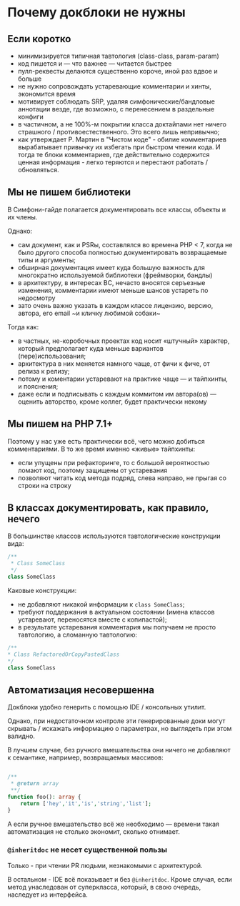 # Почему докблоки не нужны

## Если коротко

- минимизируется типичная тавтология (class-class, param-param)
- код пишется и — что важнее — читается быстрее
- пулл-реквесты делаются существенно короче, иной раз вдвое и больше
- не нужно сопровождать устаревающие комментарии и хинты, экономится время
- мотивирует соблюдать SRP, удаляя симфонические/бандловые аннотации везде, где возможно, с перенесением в раздельные конфиги
- в частичном, а не 100%-м покрытии класса доктайпами нет ничего страшного / противоестественного. Это всего лишь непривычно;
- как утверждает Р. Мартин в "Чистом коде" - обилие комментариев вырабатывает привычку их избегать при быстром чтении кода. И тогда те блоки комментариев, где действительно содержится ценная информация - легко теряются и перестают работать / обновляться.


## Мы не пишем библиотеки

В Симфони-гайде полагается документировать все классы, объекты и их члены.

Однако:
- сам документ, как и PSRы, составлялся во времена PHP < 7, когда не было другого способа полностью документировать возвращаемые типы и аргументы;
- обширная документация имеет куда большую важность для многократно используемой библиотеки (фреймворки, бандлы)
- в архитектуру, в интересах BC, нечасто вносятся серъезные изменения, комментарии имеют меньше шансов устареть по недосмотру
- зато очень важно указать в каждом классе лицензию, версию, автора, его email ~и кличку любимой собаки~

Тогда как:
- в частных, не-коробочных проектах код носит «штучный» характер, который предполагает куда меньше вариантов (пере)использования;
- архитектура в них меняется намного чаще, от фичи к фиче, от релиза к релизу;
- потому и коментарии устаревают на практике чаще — и тайпхинты, и пояснения;
- даже если и подписывать с каждым коммитом им автора(ов) — оценить авторство, кроме коллег, будет практически некому

## Мы пишем на PHP 7.1+

Поэтому у нас уже есть практически всё, чего можно добиться комментариями.
В то же время именно «живые» тайпхинты:
- если упущены при рефакторинге, то с большой вероятностью ломают код, поэтому защищены от устаревания
- позволяют читать код метода подряд, слева направо, не прыгая со строки на строку


## В классах документировать, как правило, нечего

В большинстве классов используются тавтологические конструкции вида:
```php
/**
 * Class SomeClass
 */
class SomeClass
```

Каковые конструкции:
 - не добавляют никакой информации к `class SomeClass`;
 - требуют поддержания в актуальном состоянии (имена классов устаревают, переносятся вместе с копипастой);
 - в результате устаревания комментария мы получаем не просто тавтологию, а сломанную тавтологию:
 ```php
/**
 * Class RefactoredOrCopyPastedClass
 */
class SomeClass
```

## Автоматизация несовершенна

Докблоки удобно генерить с помощью IDE / консольных утилит.

Однако, при недостаточном контроле эти генерированные доки могут скрывать / искажать информацию о параметрах, но выглядеть при этом валидно.

В лучшем случае, без ручного вмешательства они ничего не добавляют к семантике, например, возвращаемых массивов:

```php

/**
 * @return array
 **/
function foo(): array { 
    return ['hey','it','is','string','list'];
}

```

А если ручное вмешательство всё же необходимо — времени такая автоматизация не столько экономит, сколько отнимает.

### `@inheritdoc` не несет существенной пользы
Только - при чтении PR людьми, незнакомыми с архитектурой.

В остальном - IDE всё показывает и без `@inheritdoc`. Кроме случая, если метод унаследован от суперкласса, который, в свою очередь, наследует из интерфейса.

